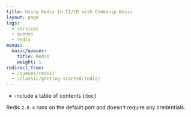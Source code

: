 ```yaml
---
title: Using Redis In CI/CD with Codeship Basic
layout: page
tags:
  - services
  - queues
  - redis
menus:
  basic/queues:
    title: Redis
    weight: 1
redirect_from:
  - /queues/redis/
  - /classic/getting-started/redis/
---
```


* include a table of contents
{:toc}

Redis `2.8.4` runs on the default port and doesn't require any credentials.
